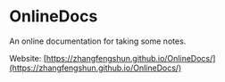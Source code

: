 # OnlineDocs
An online documentation for taking some notes.

Website: [https://zhangfengshun.github.io/OnlineDocs/](https://zhangfengshun.github.io/OnlineDocs/)
